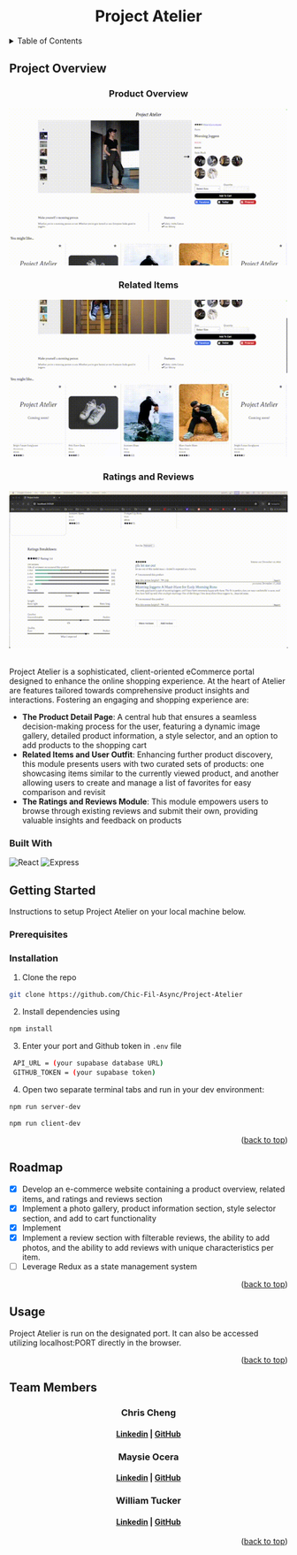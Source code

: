 <a id='readme-top'> </a>

<h1 align="center"> Project Atelier </h1>


<details>
 <summary>Table of Contents</summary>

1. [Project Overview](https://github.com/Chic-Fil-Async/Project-Atelier?tab=readme-ov-file#project-overview)
2. [Getting Started](https://github.com/Chic-Fil-Async/Project-Atelier?tab=readme-ov-file#getting-started)
   - [Prerequsites](https://github.com/Chic-Fil-Async/Project-Atelier?tab=readme-ov-file#prerequisites)
   - [Installation](https://github.com/Chic-Fil-Async/Project-Atelier?tab=readme-ov-file#installation)
3. [Roadmap](https://github.com/Chic-Fil-Async/Project-Atelier?tab=readme-ov-file#roadmap)
4. [Usage](https://github.com/Chic-Fil-Async/Project-Atelier?tab=readme-ov-file#usage)
5. [Team Members](https://github.com/Chic-Fil-Async/Project-Atelier?tab=readme-ov-file#team-members)
   
</details>



## Project Overview

<div align="center">
  <h3>Product Overview</h3>
  <img src="./public/assets/ProductOverview.gif" alt="Product Overview Landing Page" width="600px" />
<br />
    <h3>Related Items</h3>
  <img src="./public/assets/RelatedItems.gif" alt="Related Items Component" width="600px" />
<br />
    <h3>Ratings and Reviews</h3>
  <img src="./public/assets/Reviews.gif" alt="Reviews and Ratings" width="600px" />
</div>

<br />

<p>
Project Atelier is a sophisticated, client-oriented eCommerce portal designed to enhance the online shopping experience. At the heart of Atelier are features tailored towards comprehensive product insights and interactions. Fostering an engaging and shopping experience are:
</p>
<ul>
<li><b>The Product Detail Page</b>: A central hub that ensures a seamless decision-making process for the user, featuring a dynamic image gallery, detailed product information, a style selector, and an option to add products to the shopping cart</li>
<li><b>Related Items and User Outfit</b>: Enhancing further product discovery, this module presents users with two curated sets of products: one showcasing items similar to the currently viewed product, and another allowing users to create and manage a list of favorites for easy comparison and revisit</li>
<li><b>The Ratings and Reviews Module</b>: This module empowers users to browse through existing reviews and submit their own, providing valuable insights and feedback on products</li>
</ul>

### Built With

![React](https://img.shields.io/badge/React-%23000000.svg?style=for-the-badge&logo=react&logoColor)
![Express](https://img.shields.io/badge/Express-%23000000.svg?style=for-the-badge&logo=Express)

## Getting Started
<p>
    Instructions to setup Project Atelier on your local machine below.
</p>

### Prerequisites 

### Installation 

1. Clone the repo
```sh
git clone https://github.com/Chic-Fil-Async/Project-Atelier
```

2. Install dependencies using
```sh
npm install 
```
3. Enter your port and Github token in `.env` file
```sh
 API_URL = (your supabase database URL)
 GITHUB_TOKEN = (your supabase token)
```
4. Open two separate terminal tabs and run in your dev environment: 
```
npm run server-dev
``` 
```
npm run client-dev
```

 <p align="right">(<a href="#readme-top">back to top</a>)</p>

## Roadmap 

- [x] Develop an e-commerce website containing a product overview, related items, and ratings and reviews section
- [x] Implement a photo gallery, product information section, style selector section, and add to cart functionality
- [x] Implement 
- [x] Implement a review section with filterable reviews, the ability to add photos, and the ability to add reviews with unique characteristics per item.
- [ ] Leverage Redux as a state management system

 <p align="right">(<a href="#readme-top">back to top</a>)</p>
 
## Usage

Project Atelier is run on the designated port. It can also be accessed utilizing localhost:PORT directly in the browser.

 <p align="right">(<a href="#readme-top">back to top</a>)</p>

## Team Members

<h3 align='center'>Chris Cheng</h3>
<h4 align='center'>
  <a href="https://linkedin.com/in/chengtchris">Linkedin</a> |
  <a href="https://github.com/chengtchris1">GitHub</a>
</h4>

<h3 align='center'>Maysie Ocera</h3>
<h4 align='center'>
  <a href="https://linkedin.com/in/maysieo">Linkedin</a> |
  <a href="https://github.com/maysieo">GitHub</a>
</h4>

<h3 align='center'>William Tucker</h3>
<h4 align='center'>
  <a href="https://linkedin.com/in/william-tucker-9b628462">Linkedin</a> |
  <a href="https://github.com/wtucker29">GitHub</a>
</h4>

 <p align="right">(<a href="#readme-top">back to top</a>)</p>
